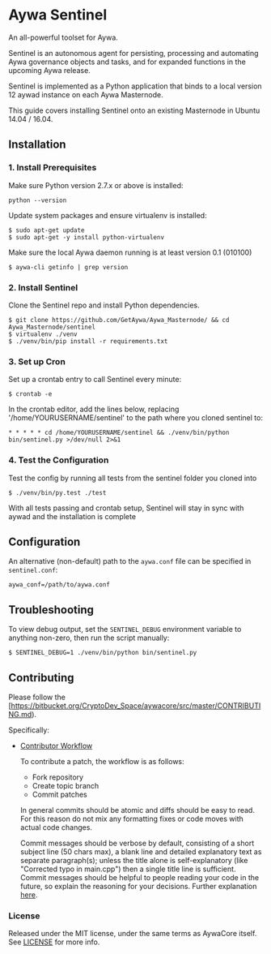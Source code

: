 # Aywa Sentinel

An all-powerful toolset for Aywa.

Sentinel is an autonomous agent for persisting, processing and automating Aywa governance objects and tasks, and for expanded functions in the upcoming Aywa release.

Sentinel is implemented as a Python application that binds to a local version 12 aywad instance on each Aywa Masternode.

This guide covers installing Sentinel onto an existing Masternode in Ubuntu 14.04 / 16.04.

## Installation

### 1. Install Prerequisites

Make sure Python version 2.7.x or above is installed:

    python --version

Update system packages and ensure virtualenv is installed:

    $ sudo apt-get update
    $ sudo apt-get -y install python-virtualenv

Make sure the local Aywa daemon running is at least version 0.1 (010100)

    $ aywa-cli getinfo | grep version

### 2. Install Sentinel

Clone the Sentinel repo and install Python dependencies.

    $ git clone https://github.com/GetAywa/Aywa_Masternode/ && cd Aywa_Masternode/sentinel
    $ virtualenv ./venv
    $ ./venv/bin/pip install -r requirements.txt

### 3. Set up Cron

Set up a crontab entry to call Sentinel every minute:

    $ crontab -e

In the crontab editor, add the lines below, replacing '/home/YOURUSERNAME/sentinel' to the path where you cloned sentinel to:

    * * * * * cd /home/YOURUSERNAME/sentinel && ./venv/bin/python bin/sentinel.py >/dev/null 2>&1

### 4. Test the Configuration

Test the config by running all tests from the sentinel folder you cloned into

    $ ./venv/bin/py.test ./test

With all tests passing and crontab setup, Sentinel will stay in sync with aywad and the installation is complete

## Configuration

An alternative (non-default) path to the `aywa.conf` file can be specified in `sentinel.conf`:

    aywa_conf=/path/to/aywa.conf

## Troubleshooting

To view debug output, set the `SENTINEL_DEBUG` environment variable to anything non-zero, then run the script manually:

    $ SENTINEL_DEBUG=1 ./venv/bin/python bin/sentinel.py

## Contributing

Please follow the [https://bitbucket.org/CryptoDev_Space/aywacore/src/master/CONTRIBUTING.md).

Specifically:

* [Contributor Workflow](https://bitbucket.org/CryptoDev_Space/aywacore/src/master/CONTRIBUTING.md#contributor-workflow)

    To contribute a patch, the workflow is as follows:

    * Fork repository
    * Create topic branch
    * Commit patches

    In general commits should be atomic and diffs should be easy to read. For this reason do not mix any formatting fixes or code moves with actual code changes.

    Commit messages should be verbose by default, consisting of a short subject line (50 chars max), a blank line and detailed explanatory text as separate paragraph(s); unless the title alone is self-explanatory (like "Corrected typo in main.cpp") then a single title line is sufficient. Commit messages should be helpful to people reading your code in the future, so explain the reasoning for your decisions. Further explanation [here](http://chris.beams.io/posts/git-commit/).

### License

Released under the MIT license, under the same terms as AywaCore itself. See [LICENSE](LICENSE) for more info.

